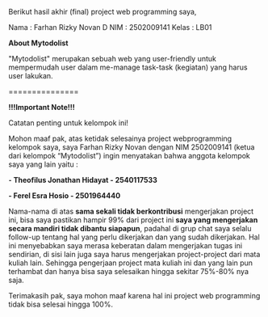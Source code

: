 Berikut hasil akhir (final) project web programming saya,

Nama  : Farhan Rizky Novan D
NIM   : 2502009141
Kelas : LB01

**About Mytodolist**

"Mytodolist" merupakan sebuah web yang user-friendly untuk mempermudah user dalam me-manage task-task (kegiatan) yang harus user lakukan.

===============

**!!!Important Note!!!**

Catatan penting untuk kelompok ini!

Mohon maaf pak, atas ketidak selesainya project webprogramming kelompok saya, saya Farhan Rizky Novan dengan NIM 2502009141 (ketua dari kelompok “Mytodolist”) ingin menyatakan bahwa anggota kelompok saya yang lain yaitu :

**⁃	Theofilus Jonathan Hidayat - 2540117533**

**- Ferel Esra Hosio - 2501964440**

Nama-nama di atas **sama sekali tidak berkontribusi** mengerjakan project ini, bisa saya pastikan hampir 99% dari project ini **saya yang mengerjakan secara mandiri tidak dibantu siapapun**, padahal di grup chat saya selalu follow-up tentang hal yang perlu dikerjakan dan yang sudah dikerjakan. Hal ini menyebabkan saya merasa keberatan dalam mengerjakan tugas ini sendirian, di sisi lain juga saya harus mengerjakan project-project dari mata kuliah lain. Sehingga pengerjaan project mata kuliah ini dan yang lain pun terhambat dan hanya bisa saya selesaikan hingga sekitar 75%-80% nya saja.

Terimakasih pak, saya mohon maaf karena hal ini project web programming tidak bisa selesai hingga 100%.
